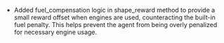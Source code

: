 - Added fuel_compensation logic in shape_reward method to provide a small reward offset when engines are used, counteracting the built-in fuel penalty. This helps prevent the agent from being overly penalized for necessary engine usage.